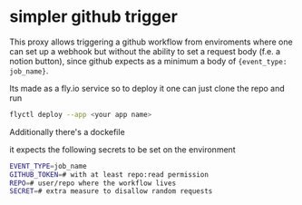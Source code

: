 # simpler github trigger
This proxy allows triggering a github workflow from enviroments where one can set up a webhook but without the ability to set a request body (f.e. a notion button), since github expects as a minimum a body of `{event_type: job_name}`.

Its made as a fly.io service so to deploy it one can just clone the repo and run
```bash
flyctl deploy --app <your app name>
```

Additionally there's a dockefile

it expects the following secrets to be set on the environment
```bash
EVENT_TYPE=job_name
GITHUB_TOKEN=# with at least repo:read permission
REPO=# user/repo where the workflow lives
SECRET=# extra measure to disallow random requests
```

